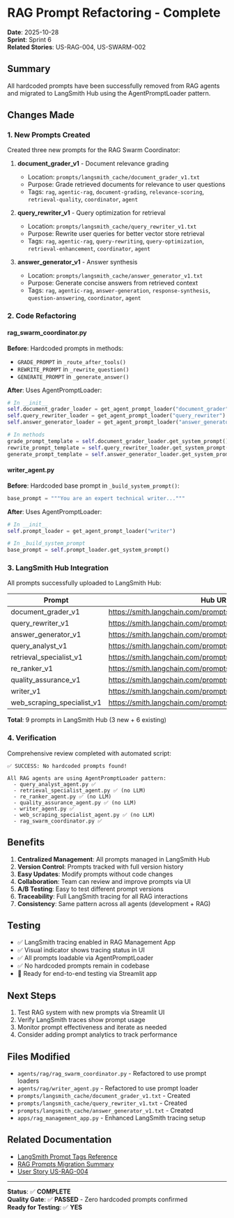 # RAG Prompt Refactoring - Complete

**Date**: 2025-10-28  
**Sprint**: Sprint 6  
**Related Stories**: US-RAG-004, US-SWARM-002

## Summary

All hardcoded prompts have been successfully removed from RAG agents and migrated to LangSmith Hub using the AgentPromptLoader pattern.

## Changes Made

### 1. New Prompts Created

Created three new prompts for the RAG Swarm Coordinator:

1. **document_grader_v1** - Document relevance grading
   - Location: `prompts/langsmith_cache/document_grader_v1.txt`
   - Purpose: Grade retrieved documents for relevance to user questions
   - Tags: `rag`, `agentic-rag`, `document-grading`, `relevance-scoring`, `retrieval-quality`, `coordinator`, `agent`

2. **query_rewriter_v1** - Query optimization for retrieval
   - Location: `prompts/langsmith_cache/query_rewriter_v1.txt`
   - Purpose: Rewrite user queries for better vector store retrieval
   - Tags: `rag`, `agentic-rag`, `query-rewriting`, `query-optimization`, `retrieval-enhancement`, `coordinator`, `agent`

3. **answer_generator_v1** - Answer synthesis
   - Location: `prompts/langsmith_cache/answer_generator_v1.txt`
   - Purpose: Generate concise answers from retrieved context
   - Tags: `rag`, `agentic-rag`, `answer-generation`, `response-synthesis`, `question-answering`, `coordinator`, `agent`

### 2. Code Refactoring

#### rag_swarm_coordinator.py
**Before**: Hardcoded prompts in methods:
- `GRADE_PROMPT` in `_route_after_tools()`
- `REWRITE_PROMPT` in `_rewrite_question()`
- `GENERATE_PROMPT` in `_generate_answer()`

**After**: Uses AgentPromptLoader:
```python
# In __init__
self.document_grader_loader = get_agent_prompt_loader("document_grader")
self.query_rewriter_loader = get_agent_prompt_loader("query_rewriter")
self.answer_generator_loader = get_agent_prompt_loader("answer_generator")

# In methods
grade_prompt_template = self.document_grader_loader.get_system_prompt()
rewrite_prompt_template = self.query_rewriter_loader.get_system_prompt()
generate_prompt_template = self.answer_generator_loader.get_system_prompt()
```

#### writer_agent.py
**Before**: Hardcoded base prompt in `_build_system_prompt()`:
```python
base_prompt = """You are an expert technical writer..."""
```

**After**: Uses AgentPromptLoader:
```python
# In __init__
self.prompt_loader = get_agent_prompt_loader("writer")

# In _build_system_prompt
base_prompt = self.prompt_loader.get_system_prompt()
```

### 3. LangSmith Hub Integration

All prompts successfully uploaded to LangSmith Hub:

| Prompt | Hub URL | Status |
|--------|---------|--------|
| document_grader_v1 | https://smith.langchain.com/prompts/document_grader_v1 | ✅ |
| query_rewriter_v1 | https://smith.langchain.com/prompts/query_rewriter_v1 | ✅ |
| answer_generator_v1 | https://smith.langchain.com/prompts/answer_generator_v1 | ✅ |
| query_analyst_v1 | https://smith.langchain.com/prompts/query_analyst_v1 | ✅ |
| retrieval_specialist_v1 | https://smith.langchain.com/prompts/retrieval_specialist_v1 | ✅ |
| re_ranker_v1 | https://smith.langchain.com/prompts/re_ranker_v1 | ✅ |
| quality_assurance_v1 | https://smith.langchain.com/prompts/quality_assurance_v1 | ✅ |
| writer_v1 | https://smith.langchain.com/prompts/writer_v1 | ✅ |
| web_scraping_specialist_v1 | https://smith.langchain.com/prompts/web_scraping_specialist_v1 | ✅ |

**Total**: 9 prompts in LangSmith Hub (3 new + 6 existing)

### 4. Verification

Comprehensive review completed with automated script:

```
✅ SUCCESS: No hardcoded prompts found!

All RAG agents are using AgentPromptLoader pattern:
  - query_analyst_agent.py ✅
  - retrieval_specialist_agent.py ✅ (no LLM)
  - re_ranker_agent.py ✅ (no LLM)
  - quality_assurance_agent.py ✅ (no LLM)
  - writer_agent.py ✅
  - web_scraping_specialist_agent.py ✅ (no LLM)
  - rag_swarm_coordinator.py ✅
```

## Benefits

1. **Centralized Management**: All prompts managed in LangSmith Hub
2. **Version Control**: Prompts tracked with full version history
3. **Easy Updates**: Modify prompts without code changes
4. **Collaboration**: Team can review and improve prompts via UI
5. **A/B Testing**: Easy to test different prompt versions
6. **Traceability**: Full LangSmith tracing for all RAG interactions
7. **Consistency**: Same pattern across all agents (development + RAG)

## Testing

- ✅ LangSmith tracing enabled in RAG Management App
- ✅ Visual indicator shows tracing status in UI
- ✅ All prompts loadable via AgentPromptLoader
- ✅ No hardcoded prompts remain in codebase
- 🔄 Ready for end-to-end testing via Streamlit app

## Next Steps

1. Test RAG system with new prompts via Streamlit UI
2. Verify LangSmith traces show prompt usage
3. Monitor prompt effectiveness and iterate as needed
4. Consider adding prompt analytics to track performance

## Files Modified

- `agents/rag/rag_swarm_coordinator.py` - Refactored to use prompt loaders
- `agents/rag/writer_agent.py` - Refactored to use prompt loader
- `prompts/langsmith_cache/document_grader_v1.txt` - Created
- `prompts/langsmith_cache/query_rewriter_v1.txt` - Created
- `prompts/langsmith_cache/answer_generator_v1.txt` - Created
- `apps/rag_management_app.py` - Enhanced LangSmith tracing setup

## Related Documentation

- [LangSmith Prompt Tags Reference](../../../LANGSMITH_PROMPT_TAGS_REFERENCE.md)
- [RAG Prompts Migration Summary](../../../RAG_PROMPTS_MIGRATION_SUMMARY.md)
- [User Story US-RAG-004](../user_stories/US-RAG-004.md)

---

**Status**: ✅ **COMPLETE**  
**Quality Gate**: ✅ **PASSED** - Zero hardcoded prompts confirmed  
**Ready for Testing**: ✅ **YES**

